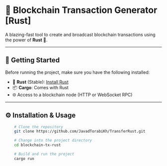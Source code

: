 # 🚀 Blockchain Transaction Generator [Rust]

A blazing-fast tool to create and broadcast blockchain transactions using the power of **Rust** 🦀.

---

## 🔧 Getting Started

Before running the project, make sure you have the following installed:

- 🦀 **Rust** (Stable): [Install Rust](https://www.rust-lang.org/tools/install)
- 📦 **Cargo**: Comes with Rust
- 🌐 Access to a blockchain node (HTTP or WebSocket RPC)

---

## ⚙️ Installation & Usage

```bash
    # Clone the repository
    git clone https://github.com/JavadTorabiKh/TransferRust.git

    # Change into the project directory
    cd blockchain-tx-rust

    # Build and run the project
    cargo run
```